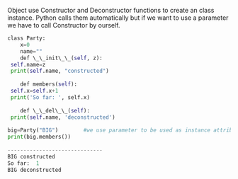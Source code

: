 


  
Object use Constructor and Deconstructor functions to create an class instance. Python calls them automatically but if we want to use a parameter we have to call Constructor by ourself.  
  

```python
class Party:  
	x=0  
	name=""  
	def \_\_init\_\_(self, z):  
 self.name=z  
 print(self.name, "constructed")  
  
	def members(self):  
 self.x=self.x+1  
 print('So far: ', self.x)  
  
	def \_\_del\_\_(self):  
 print(self.name, 'deconstructed')  
  
big=Party("BIG")		#we use parameter to be used as instance attribute value  
print(big.members())  
  
------------------------------  
BIG constructed  
So far:  1  
BIG deconstructed
```
